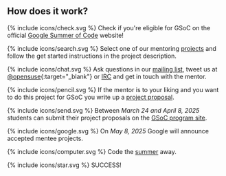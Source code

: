 ## How does it work?

<span>{% include icons/check.svg %} Check if you're eligible for GSoC on
the official [Google Summer of Code](https://developers.google.com/open-source/gsoc/faq#students_and_eligibility) website!

<span>{% include icons/search.svg %} Select one of our mentoring
[projects](#projects) and follow the get started instructions in the
project description.

<span>{% include icons/chat.svg %} Ask questions in our
[mailing list](mailto:opensuse-project@opensuse.org), tweet us at
[@opensuse](https://twitter.com/@openSUSE){:target="_blank"}
or [IRC](irc://irc.opensuse.org/openSUSE-project)
and get in touch with the mentor.

<span>{% include icons/pencil.svg %} If the mentor is to your liking and
you want to do this project for GSoC you write up a
[project proposal](http://write.flossmanuals.net/gsocstudentguide/writing-a-proposal/).

<span>{% include icons/send.svg %} Between *March 24 and April 8, 2025*
students can submit their project proposals on the
[GSoC program site](https://summerofcode.withgoogle.com/).

<span>{% include icons/google.svg %} On *May 8, 2025* Google will
announce accepted mentee projects.

<span>{% include icons/computer.svg %} Code the
[summer](https://developers.google.com/open-source/gsoc/timeline) away.

<span>{% include icons/star.svg %} SUCCESS!
